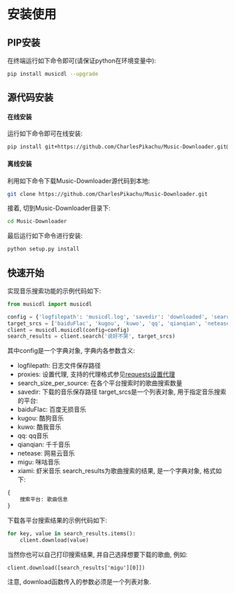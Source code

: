 # 安装使用

## PIP安装
在终端运行如下命令即可(请保证python在环境变量中):
```sh
pip install musicdl --upgrade
```

## 源代码安装
#### 在线安装
运行如下命令即可在线安装:
```sh
pip install git+https://github.com/CharlesPikachu/Music-Downloader.git@master
```
#### 离线安装
利用如下命令下载Music-Downloader源代码到本地:
```sh
git clone https://github.com/CharlesPikachu/Music-Downloader.git
```
接着, 切到Music-Downloader目录下:
```sh
cd Music-Downloader
```
最后运行如下命令进行安装:
```sh
python setup.py install
```

## 快速开始
实现音乐搜索功能的示例代码如下:
```python
from musicdl import musicdl

config = {'logfilepath': 'musicdl.log', 'savedir': 'downloaded', 'search_size_per_source': 5, 'proxies': {}}
target_srcs = ['baiduFlac', 'kugou', 'kuwo', 'qq', 'qianqian', 'netease', 'migu', 'xiami']
client = musicdl.musicdl(config=config)
search_results = client.search('说好不哭', target_srcs)
```
其中config是一个字典对象, 字典内各参数含义:
- logfilepath: 日志文件保存路径
- proxies: 设置代理, 支持的代理格式参见[requests设置代理](https://requests.readthedocs.io/en/master/user/advanced/#proxies)
- search_size_per_source: 在各个平台搜索时的歌曲搜索数量
- savedir: 下载的音乐保存路径
target_srcs是一个列表对象, 用于指定音乐搜索的平台:
- baiduFlac: 百度无损音乐
- kugou: 酷狗音乐
- kuwo: 酷我音乐
- qq: qq音乐
- qianqian: 千千音乐
- netease: 网易云音乐
- migu: 咪咕音乐
- xiami: 虾米音乐
search_results为歌曲搜索的结果, 是一个字典对象, 格式如下:
```python
{
	搜索平台: 歌曲信息
}
```
下载各平台搜索结果的示例代码如下:
```python
for key, value in search_results.items():
    client.download(value)
```
当然你也可以自己打印搜索结果, 并自己选择想要下载的歌曲, 例如:
```
client.download([search_results['migu'][0]])
```
注意, download函数传入的参数必须是一个列表对象.